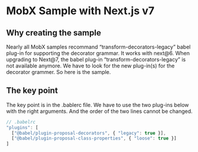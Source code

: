 # MobX Sample with Next.js v7

## Why creating the sample
Nearly all MobX samples recommand “transform-decorators-legacy” babel plug-in for supporting the decorator grammar. It works with next@6. When upgrading to Next@7, the babel plug-in “transform-decorators-legacy” is not available anymore. We have to look for the new plug-in(s) for the decorator grammer. So here is the sample.

## The key point
The key point is in the .bablerc file. We have to use the two plug-ins below with the right arguments. And the order of the two lines cannot be changed.

```javascript
// .babelrc
"plugins": [
  ["@babel/plugin-proposal-decorators", { "legacy": true }],
  ["@babel/plugin-proposal-class-properties", { "loose": true }]
]
```
